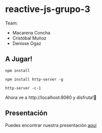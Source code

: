 # reactive-js-grupo-3
Team:

* Macarena Concha
* Cristóbal Muñoz
* Denisse Ogaz

## A Jugar!

```npm install```

```npm install http-server -g```

```http-server -c-1```

Ahora ve a http://localhost:8080 y disfruta!:tada:

## Presentación

Puedes encontrar nuestra presentación [aquí](https://docs.google.com/presentation/d/10-nCTM8-OhAPhYoAjKS4g9VKsxF89HkiQsFofJwQvPw/edit?usp=sharing)

